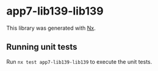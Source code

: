 # app7-lib139-lib139

This library was generated with [Nx](https://nx.dev).

## Running unit tests

Run `nx test app7-lib139-lib139` to execute the unit tests.
